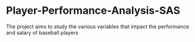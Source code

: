 # Player-Performance-Analysis-SAS
The project aims to study the various variables that impact the performance and salary of baseball players
